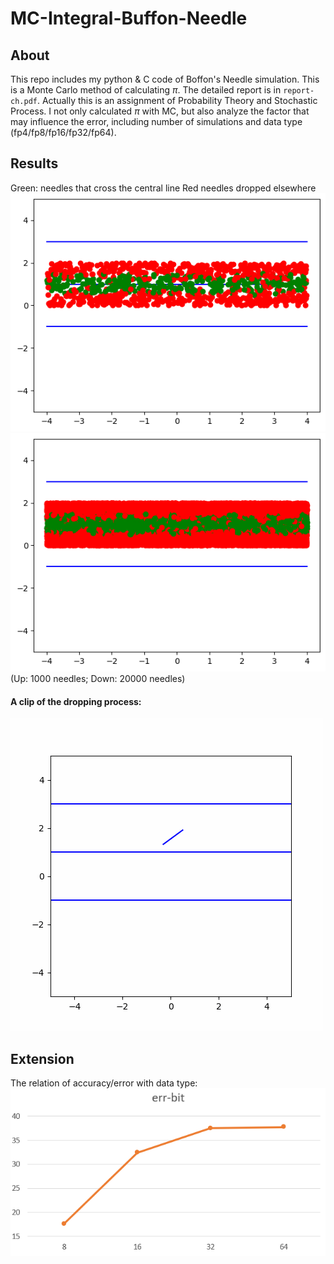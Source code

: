 # MC-Integral-Buffon-Needle
## About
This repo includes my python & C code of Boffon's Needle simulation. This is a Monte Carlo method of calculating $\pi$. The detailed report is in `report-ch.pdf`. Actually this is an assignment of Probability Theory and Stochastic Process.
I not only calculated $\pi$ with MC, but also analyze the factor that may influence the error, including number of simulations and data type (fp4/fp8/fp16/fp32/fp64). 
## Results
Green: needles that cross the central line
Red needles dropped elsewhere
![](./f3-dots.png)
![](./20000.png)
(Up: 1000 needles; Down: 20000 needles)
#### A clip of the dropping process:
![](./needle-animate.gif)
## Extension
The relation of accuracy/error with data type:
![](./f6-bit.png)